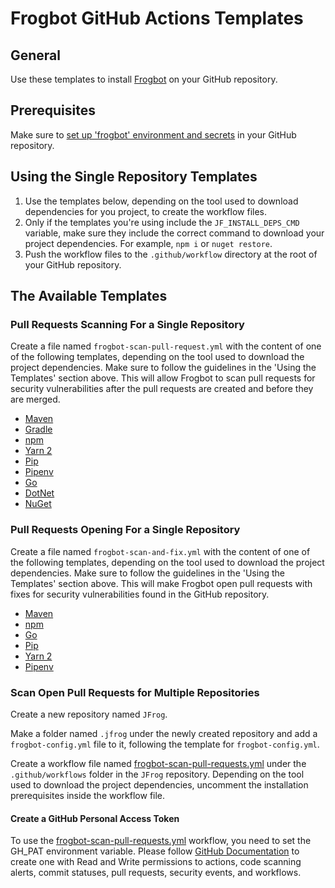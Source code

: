# Frogbot GitHub Actions Templates
## General
Use these templates to install [Frogbot](https://github.com/jfrog/frogbot/blob/master/README.md#frogbot) on your GitHub repository.

## Prerequisites
Make sure to [set up 'frogbot' environment and secrets](../../README.md#setting-up-frogbot-on-github-repositories) in
your GitHub repository.

## Using the Single Repository Templates
1. Use the templates below, depending on the tool used to download dependencies for you project, to create the workflow files.
2. Only if the templates you're using include the `JF_INSTALL_DEPS_CMD` variable, make sure they include the correct command to download your project dependencies. For example, `npm i` or `nuget restore`. 
3. Push the workflow files to the `.github/workflow` directory at the root of your GitHub repository.

## The Available Templates

### Pull Requests Scanning For a Single Repository

Create a file named `frogbot-scan-pull-request.yml` with the content of one of the following templates, depending on the
tool used to download the project dependencies. Make sure to follow the guidelines in the 'Using the Templates' section
above. This will allow Frogbot to scan pull requests for security vulnerabilities after the pull requests are created
and before they are merged.

- [Maven](scan-pull-request/frogbot-scan-pr-maven.yml)
- [Gradle](scan-pull-request/frogbot-scan-pr-gradle.yml)
- [npm](scan-pull-request/frogbot-scan-pr-npm.yml)
- [Yarn 2](scan-pull-request/frogbot-scan-pr-yarn.yml)
- [Pip](scan-pull-request/frogbot-scan-pr-pip.yml)
- [Pipenv](scan-pull-request/frogbot-scan-pr-pipenv.yml)
- [Go](scan-pull-request/frogbot-scan-pr-go.yml)
- [DotNet](scan-pull-request/frogbot-scan-pr-dotnet.yml)
- [NuGet](scan-pull-request/frogbot-scan-pr-nuget.yml)

### Pull Requests Opening For a Single Repository

Create a file named `frogbot-scan-and-fix.yml` with the content of one of the following templates, depending on the tool
used to download the project dependencies. Make sure to follow the guidelines in the 'Using the Templates' section
above. This will make Frogbot open pull requests with fixes for security vulnerabilities found in the GitHub repository.

- [Maven](scan-and-fix/frogbot-scan-and-fix-maven.yml)
- [npm](scan-and-fix/frogbot-scan-and-fix-npm.yml)
- [Go](scan-and-fix/frogbot-scan-and-fix-go.yml)
- [Pip](scan-and-fix/frogbot-scan-and-fix-pip.yml)
- [Yarn 2](scan-and-fix/frogbot-scan-and-fix-yarn.yml)
- [Pipenv](scan-and-fix/frogbot-scan-and-fix-pipenv.yml)

### Scan Open Pull Requests for Multiple Repositories

Create a new repository named `JFrog`.

Make a folder named `.jfrog` under the newly created repository and add a `frogbot-config.yml` file to it, following the
template for `frogbot-config.yml`.

Create a workflow file named [frogbot-scan-pull-requests.yml](scan-pull-requests/frogbot-scan-pull-requests.yml) under
the `.github/workflows` folder in the `JFrog`
repository. Depending on the tool used to download the project dependencies, uncomment the installation prerequisites
inside
the workflow file.

#### Create a GitHub Personal Access Token

To use the [frogbot-scan-pull-requests.yml](scan-pull-requests/frogbot-scan-pull-requests.yml) workflow, you need to set
the GH_PAT environment variable.
Please
follow [GitHub Documentation](https://docs.github.com/en/authentication/keeping-your-account-and-data-secure/creating-a-personal-access-token)
to create one with Read and Write permissions to actions, code scanning alerts, commit statuses, pull requests, security
events, and workflows.
